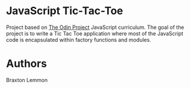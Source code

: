 # JavaScript Tic-Tac-Toe
Project based on [The Odin Project](https://www.theodinproject.com/courses/javascript/lessons/tic-tac-toe-javascript?ref=lnav) JavaScript curriculum. The goal of the project is to write a Tic Tac Toe application where most of the JavaScript code is encapsulated within factory functions and modules.

# Authors
Braxton Lemmon